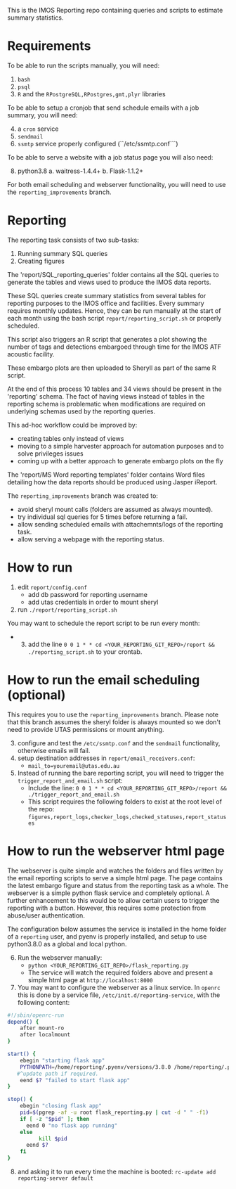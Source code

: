 
This is the IMOS Reporting repo containing queries and scripts to estimate summary statistics.

Requirements
=========

To be able to run the scripts manually, you will need:

1. ```bash```
2. ```psql```
3. ```R``` and the ```RPostgreSQL,RPostgres,gmt,plyr``` libraries
   
To be able to setup a cronjob that send schedule emails with a job summary, you will need:
   
4. a ```cron``` service
5. ```sendmail```
6. ```ssmtp``` service properly configured (``/etc/ssmtp.conf```)

To be able to serve a website with a job status page you will also need:

8. python3.8
   a. waitress-1.4.4+
   b. Flask-1.1.2+

For both email scheduling and webserver functionality, you will need to use the ```reporting_improvements``` branch.

Reporting
=========

The reporting task consists of two sub-tasks:

1. Running summary SQL queries 
2. Creating figures

The 'report/SQL_reporting_queries' folder contains all the SQL queries to generate the tables and views used to produce the IMOS data reports. 

These SQL queries create summary statistics from several tables for reporting purposes to the IMOS office and facilities. Every summary requires monthly updates. Hence, they can be run manually at the start of each month using the bash script `report/reporting_script.sh` or properly scheduled.

This script also triggers an R script that generates a plot showing the number of tags and detections embargoed through time for the IMOS ATF acoustic facility. 

These embargo plots are then uploaded to Sheryll as part of the same R script.

At the end of this process 10 tables and 34 views should be present in the 'reporting' schema. The fact of having views instead of tables in the reporting schema is problematic when modifications are required on underlying schemas used by the reporting queries. 

This ad-hoc workflow could be improved by:
 
 * creating tables only instead of views
 * moving to a simple harvester approach for automation purposes and to solve privileges issues
 * coming up with a better approach to generate embargo plots on the fly
 
The 'report/MS Word reporting templates' folder contains Word files detailing how the data reports should be produced using Jasper iReport.

The ```reporting_improvements``` branch was created to:

  * avoid sheryl mount calls (folders are assumed as always mounted).
  * try individual sql queries for 5 times before returning a fail.
  * allow sending scheduled emails with attachemnts/logs of the reporting task.
  * allow serving a webpage with the reporting status.
  
How to run
==========

1) edit ```report/config.conf```
    * add db password for reporting username
    * add utas credentials in order to mount sheryl
2) run ```./report/reporting_script.sh```

You may want to schedule the report script to be run every month:
* 3) add the line ```0 0 1 * * cd <YOUR_REPORTING_GIT_REPO>/report && ./reporting_script.sh``` to your crontab.


How to run the email scheduling (optional)
========== 
This requires you to use the ```reporting_improvements``` branch. Please note that this branch assumes the sheryl folder is always mounted so we don't need to provide UTAS permissions or mount anything.

3) configure and test the `/etc/ssmtp.conf` and the `sendmail` functionality, otherwise emails will fail.
4) setup destination addresses in `report/email_receivers.conf`:
    * ```mail_to=youremail@utas.edu.au```
5) Instead of running the bare reporting script, you will need to trigger the ```trigger_report_and_email.sh``` script:
    * Include the line: ```0 0 1 * * cd <YOUR_REPORTING_GIT_REPO>/report && ./trigger_report_and_email.sh```
    * This script requires the following folders to exist at the root level of the repo: ```figures,report_logs,checker_logs,checked_statuses,report_statuses```
 
How to run the webserver html page
==========
The webserver is quite simple and watches the folders and files written by the email reporting scripts to serve a simple html page. The page contains the latest embargo figure and status from the reporting task as a whole. The webserver is a simple python flask service and completely optional. A further enhancement to this would be to allow certain users to trigger the reporting with a button. However, this requires some protection from abuse/user authentication.

The configuration below assumes the service is installed in the home folder of a `reporting` user, and pyenv is properly installed, and setup to use python3.8.0 as a global and local python.

6) Run the webserver manually:
    * ```python <YOUR_REPORTING_GIT_REPO>/flask_reporting.py```
    * The service will watch the required folders above and present a simple html page at ```http://localhost:8000```
7) You may want to configure the webserver as a linux service. In ```openrc``` this is done by a service file, ```/etc/init.d/reporting-service```, with the following content:

```bash
#!/sbin/openrc-run
depend() {
	after mount-ro
	after localmount
}

start() {
	ebegin "starting flask app"
	PYTHONPATH=/home/reporting/.pyenv/versions/3.8.0 /home/reporting/.pyenv/shims/python /home/reporting/reporting/flask_reporting.py &
   #^update path if required.
	eend $? "failed to start flask app"
}

stop() {
	ebegin "closing flask app"
	pid=$(pgrep -af -u root flask_reporting.py | cut -d " " -f1)
	if [ -z "$pid" ]; then
	  eend 0 "no flask app running"
	else
          kill $pid
	  eend $?
	fi
}
```
8) and asking it to run every time the machine is booted: ```rc-update add reporting-server default```
